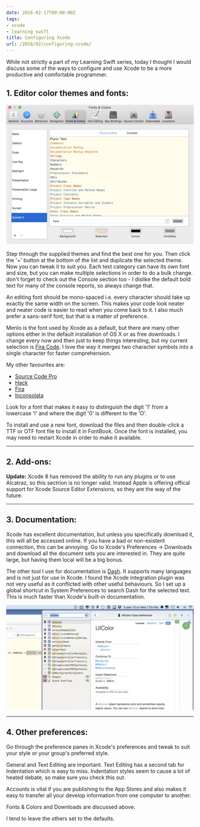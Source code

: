 ```yaml
---
date: 2016-02-17T00:00:00Z
tags:
- xcode
- learning swift
title: Configuring Xcode
url: /2016/02/configuring-xcode/
---
```


While not strictly a part of my Learning Swift series, today I thought I would
discuss some of the ways to configure and use Xcode to be a more productive and
comfortable programmer.

## 1. Editor color themes and fonts:

![Editor][1]

Step through the supplied themes and find the best one for you. Then click the
'+' button at the bottom of the list and duplicate the selected theme. Now you
can tweak it to suit you. Each text category can have its own font and size, but
you can make multiple selections in order to do a bulk change. don't forget to
check out the Console section too - I dislike the default bold text for many of
the console reports, so always change that.

An editing font should be mono-spaced i.e. every character should take up
exactly the same width on the screen. This makes your code look neater and
neater code is easier to read when you come back to it. I also much prefer a
sans-serif font, but that is a matter of preference.

Menlo is the font used by Xcode as a default, but there are many other options
either in the default installation of OS X or as free downloads. I change every
now and then just to keep things interesting, but my current selection is [Fira
Code][13]. I love the way it merges two character symbols into a single
character for faster comprehension.

My other favourites are:

* [Source Code Pro][2]
* [Hack][3]
* [Fira][4]
* [Inconsolata][5]

Look for a font that makes it easy to distinguish the digit '1' from a lowercase
'l' and where the digit '0' is different to the 'O'.

To install and use a new font, download the files and then double-click a TTF or
OTF font file to install it in FontBook. Once the font is installed, you may
need to restart Xcode in order to make it available.

---

## 2. Add-ons:

**Update:** Xcode 8 has removed the ability to run any plugins or to use
Alcatraz, so this sectrion is no longer valid. Instead Apple is offering offical
support for Xcode Source Editor Extensions, so they are the way of the future.

---

## 3. Documentation:

Xcode has excellent documentation, but unless you specifically download it, this
will all be accessed online. If you have a bad or non-existent connection, this
can be annoying. Go to Xcode's Preferences -> Downloads and download all the
document sets you are interested in. They are quite large, but having them local
will be a big bonus.

The other tool I use for documentation is [Dash][11]. It supports many languages
and is not just for use in Xcode. I found the Xcode integration plugin was not
very useful as it conflicted with other useful behaviours. So I set up a global
shortcut in System Preferences to search Dash for the selected text. This is
much faster than Xcode's built-in documentation.

![Dash][12]

---

## 4. Other preferences:

Go through the preference panes in Xcode's preferences and tweak to suit your
style or your group's preferred style.

General and Text Editing are important. Text Editing has a second tab for
Indentation which is easy to miss. Indentation styles seem to cause a lot of
heated debate, so make sure you check this out.

Accounts is vital if you are publishing to the App Stores and also makes it easy
to transfer all your develop information from one computer to another.

Fonts & Colors and Downloads are discussed above.

I tend to leave the others set to the defaults.

[1]: /images/XcodeFontPrefs.png
[2]: https://github.com/adobe-fonts/source-code-pro
[3]: https://github.com/chrissimpkins/hack
[4]: https://github.com/mozilla/Fira
[5]: http://www.fontsquirrel.com/fonts/Inconsolata
[6]: http://alcatraz.io
[7]: /images/Alcatraz.png
[8]: /images/CocoaPods.png
[9]: /images/ColorSenseRainbow.png
[10]: https://cocoapods.org
[11]: https://kapeli.com/dash
[12]: /images/Dash.png
[13]: https://github.com/tonsky/FiraCode
